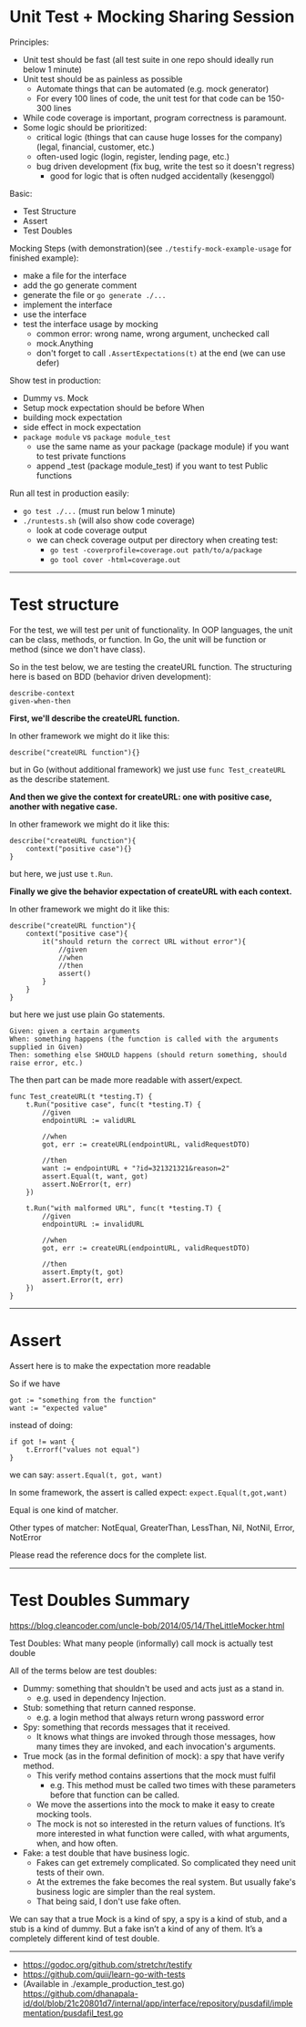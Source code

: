 # Unit Test + Mocking Sharing Session

Principles:
- Unit test should be fast (all test suite in one repo should ideally run below 1 minute)
- Unit test should be as painless as possible
	- Automate things that can be automated (e.g. mock generator)
	- For every 100 lines of code, the unit test for that code can be 150-300 lines
- While code coverage is important, program correctness is paramount.
- Some logic should be prioritized:
	- critical logic (things that can cause huge losses for the company) (legal, financial, customer, etc.)
	- often-used logic (login, register, lending page, etc.)
	- bug driven development (fix bug, write the test so it doesn't regress)
		- good for logic that is often nudged accidentally (kesenggol)

Basic:
- Test Structure
- Assert
- Test Doubles

Mocking Steps (with demonstration)(see `./testify-mock-example-usage` for finished example):
- make a file for the interface
- add the go generate comment
- generate the file or `go generate ./...`
- implement the interface
- use the interface
- test the interface usage by mocking
    - common error: wrong name, wrong argument, unchecked call
    - mock.Anything
    - don't forget to call `.AssertExpectations(t)` at the end (we can use defer)

Show test in production:
- Dummy vs. Mock
- Setup mock expectation should be before When
- building mock expectation
- side effect in mock expectation
- `package module` vs `package module_test`
	- use the same name as your package (package module) if you want to test private functions
	- append _test (package module_test) if you want to test Public functions

Run all test in production easily:
- `go test ./...` (must run below 1 minute)
- `./runtests.sh` (will also show code coverage)
	- look at code coverage output
	- we can check coverage output per directory when creating test:
		- `go test -coverprofile=coverage.out path/to/a/package`
		- `go tool cover -html=coverage.out`

----------------------------------------------------------------------
# Test structure

For the test, we will test per unit of functionality.
In OOP languages, the unit can be class, methods, or function.
In Go, the unit will be function or method (since we don't have class).

So in the test below, we are testing the createURL function.
The structuring here is based on BDD (behavior driven development):
```
describe-context
given-when-then
```

**First, we'll describe the createURL function.**

In other framework we might do it like this:
```
describe("createURL function"){}
```

but in Go (without additional framework) we just use
`func Test_createURL` as the describe statement.

**And then we give the context for createURL: one with positive case, another with negative case.**

In other framework we might do it like this:
```
describe("createURL function"){
    context("positive case"){}
}
```
but here, we just use `t.Run`.

**Finally we give the behavior expectation of createURL with each context.**

In other framework we might do it like this:
```
describe("createURL function"){
    context("positive case"){
        it("should return the correct URL without error"){
            //given
            //when
            //then
            assert()
        }
    }
}
```
but here we just use plain Go statements.

```
Given: given a certain arguments
When: something happens (the function is called with the arguments supplied in Given)
Then: something else SHOULD happens (should return something, should raise error, etc.)
```

The then part can be made more readable with assert/expect.

```
func Test_createURL(t *testing.T) {
	t.Run("positive case", func(t *testing.T) {
		//given
		endpointURL := validURL

		//when
		got, err := createURL(endpointURL, validRequestDTO)

		//then
		want := endpointURL + "?id=321321321&reason=2"
		assert.Equal(t, want, got)
		assert.NoError(t, err)
	})

	t.Run("with malformed URL", func(t *testing.T) {
		//given
		endpointURL := invalidURL

		//when
		got, err := createURL(endpointURL, validRequestDTO)

		//then
		assert.Empty(t, got)
		assert.Error(t, err)
	})
}
```

----------------------------------------------------------------------
# Assert

Assert here is to make the expectation more readable

So if we have
```
got := "something from the function"
want := "expected value"
```
instead of doing:
```
if got != want {
    t.Errorf("values not equal")
}
```
we can say: `assert.Equal(t, got, want)`

In some framework, the assert is called expect: `expect.Equal(t,got,want)`

Equal is one kind of matcher.

Other types of matcher: NotEqual, GreaterThan, LessThan, Nil, NotNil, Error, NotError

Please read the reference docs for the complete list.

----------------------------------------------------------------------
# Test Doubles Summary

https://blog.cleancoder.com/uncle-bob/2014/05/14/TheLittleMocker.html

Test Doubles:
What many people (informally) call mock is actually test double 

All of the terms below are test doubles:
- Dummy: something that shouldn't be used and acts just as a stand in.
	- e.g. used in dependency Injection. 
- Stub: something that return canned response.
	- e.g. a login method that always return wrong password error
- Spy: something that records messages that it received.
	- It knows what things are invoked through those messages, how many times they are invoked, and each invocation's arguments. 
- True mock (as in the formal definition of mock): a spy that have verify method.
	- This verify method contains assertions that the mock must fulfil
		- e.g. This method must be called two times with these parameters before that function can be called.
	- We move the assertions into the mock to make it easy to create mocking tools.
	- The mock is not so interested in the return values of functions. It’s more interested in what function were called, with what arguments, when, and how often.
- Fake: a test double that have business logic.
	- Fakes can get extremely complicated. So complicated they need unit tests of their own.
	- At the extremes the fake becomes the real system. But usually fake's business logic are simpler than the real system.
	- That being said, I don't use fake often. 

We can say that a true Mock is a kind of spy, a spy is a kind of stub, and a stub is a kind of dummy. But a fake isn’t a kind of any of them. It’s a completely different kind of test double.

----------------------------------------------------------------------
- https://godoc.org/github.com/stretchr/testify
- https://github.com/quii/learn-go-with-tests
- (Available in ./example_production_test.go) https://github.com/dhanapala-id/dol/blob/21c20801d7/internal/app/interface/repository/pusdafil/implementation/pusdafil_test.go

